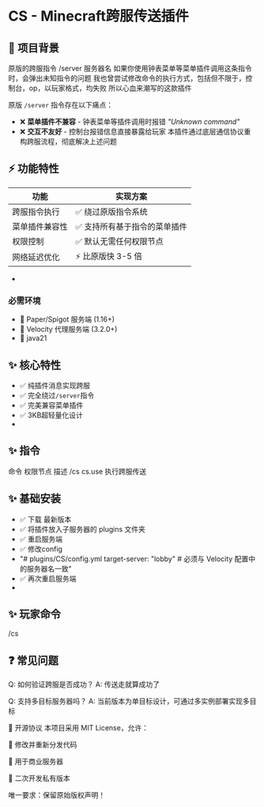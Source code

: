 # CS - Minecraft跨服传送插件
## 📖 项目背景

原版的跨服指令
/server 服务器名
如果你使用钟表菜单等菜单插件调用这条指令时，会弹出未知指令的问题
我也曾尝试修改命令的执行方式，包括但不限于，控制台，op，以玩家格式，均失败
所以心血来潮写的这款插件

原版 `/server` 指令存在以下痛点：
- ❌ **菜单插件不兼容** - 钟表菜单等插件调用时报错 _"Unknown command"_
- ❌ **交互不友好** - 控制台报错信息直接暴露给玩家
本插件通过底层通信协议重构跨服流程，彻底解决上述问题

## ⚡ 功能特性

| 功能                | 实现方案                              |
|---------------------|-------------------------------------|
| 跨服指令执行          | ✅ 绕过原版指令系统                   |
| 菜单插件兼容性        | ✅ 支持所有基于指令的菜单插件          |
| 权限控制             | ✅ 默认无需任何权限节点               |
| 网络延迟优化         | ⚡ 比原版快 3-5 倍                  |

-

### 必需环境
- 🧩 Paper/Spigot 服务端 (1.16+)
- 🧩 Velocity 代理服务端 (3.2.0+)
- 🧩 java21

## ✨ 核心特性
- ✅ 纯插件消息实现跨服
- ✅ 完全绕过`/server`指令
- ✅ 完美兼容菜单插件
- ✅ 3KB超轻量化设计
- 
## ✨ 指令
命令	权限节点	 描述
/cs	  cs.use	 执行跨服传送

## ✨ 基础安装
- ✅ 下载 最新版本
- ✅ 将插件放入子服务器的 plugins 文件夹
- ✅ 重启服务端
- ✅ 修改config
- "# plugins/CS/config.yml
target-server: "lobby"  # 必须与 Velocity 配置中的服务器名一致"
- ✅ 再次重启服务端
- 
## ✨ 玩家命令
/cs

## ❓ 常见问题

Q: 如何验证跨服是否成功？
A: 传送走就算成功了

Q: 支持多目标服务器吗？
A: 当前版本为单目标设计，可通过多实例部署实现多目标

📜 开源协议
本项目采用 MIT License，允许：

🔄 修改并重新分发代码

🛒 用于商业服务器

🔧 二次开发私有版本

唯一要求：保留原始版权声明！


